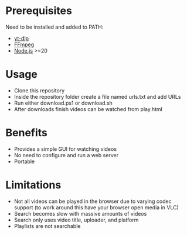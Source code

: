 # Prerequisites
Need to be installed and added to PATH:
- [yt-dlp](https://github.com/yt-dlp/yt-dlp)
- [FFmpeg](https://ffmpeg.org/)
- [Node.js](https://nodejs.org/en) >=20

# Usage
- Clone this repository
- Inside the repository folder create a file named urls.txt and add URLs
- Run either download.ps1 or download.sh
- After downloads finish videos can be watched from play.html

# Benefits
- Provides a simple GUI for watching videos
- No need to configure and run a web server
- Portable

# Limitations
- Not all videos can be played in the browser due to varying codec support (to work around this have your browser open media in VLC)
- Search becomes slow with massive amounts of videos
- Search only uses video title, uploader, and platform
- Playlists are not searchable
